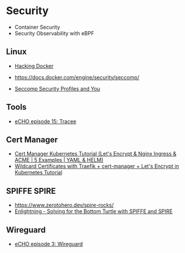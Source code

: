 # Security

* Container Security
* Security Observability with eBPF

## Linux

* [Hacking Docker](https://www.youtube.com/playlist?list=PLBf0hzazHTGNv0-GVWZoveC49pIDHEHbn)

* https://docs.docker.com/engine/security/seccomp/
* [Seccomp Security Profiles and You](https://www.youtube.com/watch?v=OPuu8wsu2Zc&ab_channel=CNCF%5BCloudNativeComputingFoundation%5D)

## Tools

* [eCHO episode 15: Tracee](https://www.youtube.com/watch?v=aOgidMoPz9A&list=PLDg_GiBbAx-mY3VFLPbLHcxo6wUjejAOC&index=114&ab_channel=eBPF%26CiliumCommunity)

## Cert Manager

* [Cert Manager Kubernetes Tutorial (Let's Encrypt & Nginx Ingress & ACME | 5 Examples | YAML & HELM)](https://www.youtube.com/watch?v=7m4_kZOObzw)
* [Wildcard Certificates with Traefik + cert-manager + Let's Encrypt in Kubernetes Tutorial](https://www.youtube.com/watch?v=G4CmbYL9UPg)

## SPIFFE SPIRE

* https://www.zerotohero.dev/spire-rocks/
* [Enlightning - Solving for the Bottom Turtle with SPIFFE and SPIRE](https://youtu.be/EB6AJTkspTM?list=PLAdzTan_eSPSaKSaWqZiC0A2Cbej_UX6v)

## Wireguard

* [eCHO episode 3: Wireguard]( youtube.com/watch?v=-awkPi3D60E&ab_channel=eBPF%26CiliumCommunity)